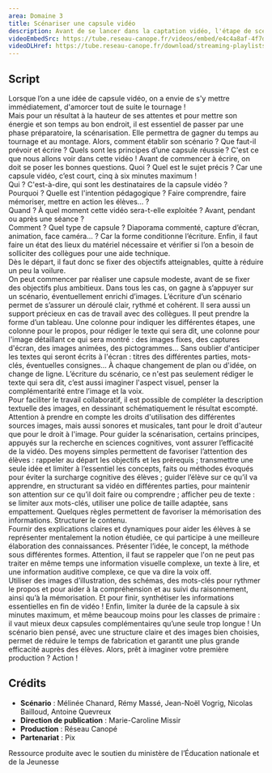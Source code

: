 ```yaml
---
area: Domaine 3
title: Scénariser une capsule vidéo
description: Avant de se lancer dans la captation vidéo, l'étape de scénarisation peut s'avérer précieuse pour créer une capsule dynamique et synthétique.
videoEmbedSrc: https://tube.reseau-canope.fr/videos/embed/e4c4a8af-4f7d-42db-ac6e-cc1ab09714e5
videoDLHref: https://tube.reseau-canope.fr/download/streaming-playlists/hls/videos/e4c4a8af-4f7d-42db-ac6e-cc1ab09714e5-1080-fragmented.mp4
---
```


## Script

Lorsque l’on a une idée de capsule vidéo, on a envie de s'y mettre immédiatement, d'amorcer tout de suite le tournage !  
Mais pour un résultat à la hauteur de ses attentes et pour mettre son énergie et son temps au bon endroit, il est essentiel de passer par une phase préparatoire, la scénarisation. Elle permettra de gagner du temps au tournage et au montage. 
Alors, comment établir son scénario ? Que faut-il prévoir et écrire ? Quels sont les principes d’une capsule réussie ?  C'est ce que nous allons voir dans cette vidéo !
Avant de commencer à écrire, on doit se poser les bonnes questions. 
Quoi ? Quel est le sujet précis ? Car une capsule vidéo, c’est court, cinq à six minutes maximum !  
Qui ? C'est-à-dire, qui sont les destinataires de la capsule vidéo ?  
Pourquoi ? Quelle est l'intention pédagogique ? Faire comprendre, faire mémoriser, mettre en action les élèves... ?  
Quand ? À quel moment cette vidéo sera-t-elle exploitée ? Avant, pendant ou après une séance ?  
Comment ? Quel type de capsule ? Diaporama commenté, capture d’écran, animation, face caméra... ?  Car la forme conditionne l’écriture. 
Enfin, il faut faire un état des lieux du matériel nécessaire et vérifier si l’on a besoin de solliciter des collègues pour une aide technique.  
Dès le départ, il faut donc se fixer des objectifs atteignables, quitte à réduire un peu la voilure.  
On peut commencer par réaliser une capsule modeste, avant de se fixer des objectifs plus ambitieux. Dans tous les cas, on gagne à s’appuyer sur un scénario, éventuellement enrichi d’images. 
L’écriture d’un scénario permet de s’assurer un déroulé clair, rythmé et cohérent. Il sera aussi un support précieux en cas de travail avec des collègues. 
Il peut prendre la forme d’un tableau. Une colonne pour indiquer les différentes étapes, une colonne pour le propos, pour rédiger le texte qui sera dit, une colonne pour l'image détaillant ce qui sera montré : des images fixes, des captures d'écran, des images animées, des pictogrammes... Sans oublier d'anticiper les textes qui seront écrits à l'écran : titres des différentes parties, mots-clés, éventuelles consignes... 
À chaque changement de plan ou d'idée, on change de ligne. 
L’écriture du scénario, ce n'est pas seulement rédiger le texte qui sera dit, c’est aussi imaginer l'aspect visuel, penser la complémentarité entre l’image et la voix.  
Pour faciliter le travail collaboratif, il est possible de compléter la description textuelle des images, en dessinant schématiquement le résultat escompté. 
Attention à prendre en compte les droits d'utilisation des différentes sources images, mais aussi sonores et musicales, tant pour le droit d'auteur que pour le droit à l'image. 
Pour guider la scénarisation, certains principes, appuyés sur la recherche en sciences cognitives, vont assurer l’efficacité de la vidéo. 
Des moyens simples permettent de favoriser l’attention des élèves : rappeler au départ les objectifs et les prérequis ; transmettre une seule idée et limiter à l’essentiel les concepts, faits ou méthodes évoqués pour éviter la surcharge cognitive des élèves ; guider l’élève sur ce qu’il va apprendre, en structurant sa vidéo en différentes parties, pour maintenir son attention sur ce qu’il doit faire ou comprendre ; afficher peu de texte : se limiter aux mots-clés, utiliser une police de taille adaptée, sans empattement. 
Quelques règles permettent de favoriser la mémorisation des informations. 
Structurer le contenu.  
Fournir des explications claires et dynamiques pour aider les élèves à se représenter mentalement la notion étudiée, ce qui participe à une meilleure élaboration des connaissances. 
Présenter l’idée, le concept, la méthode sous différentes formes.  Attention, il faut se rappeler que l'on ne peut pas traiter en même temps une information visuelle complexe, un texte à lire, et une information auditive complexe, ce que va dire la voix off.  
Utiliser des images d’illustration, des schémas, des mots-clés pour rythmer le propos et pour aider à la compréhension et au suivi du raisonnement, ainsi qu’à la mémorisation. 
Et pour finir, synthétiser les informations essentielles en fin de vidéo ! 
Enfin, limiter la durée de la capsule à six minutes maximum, et même beaucoup moins pour les classes de primaire : il vaut mieux deux capsules complémentaires qu’une seule trop longue ! 
Un scénario bien pensé, avec une structure claire et des images bien choisies, permet de réduire le temps de fabrication et garantit une plus grande efficacité auprès des élèves. 
Alors, prêt à imaginer votre première production ? Action !  

## Crédits

- **Scénario** : Mélinée Chanard, Rémy Massé, Jean-Noël Vogrig, Nicolas Bailloud, Antoine Quevreux
- **Direction de publication** : Marie-Caroline Missir
- **Production** : Réseau Canopé
- **Partenariat** : Pix

Ressource produite avec le soutien du ministère de l’Éducation nationale et de la Jeunesse
